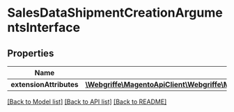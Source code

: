 # SalesDataShipmentCreationArgumentsInterface

## Properties
Name | Type | Description | Notes
------------ | ------------- | ------------- | -------------
**extensionAttributes** | [**\Webgriffe\MagentoApiClient\Webgriffe\MagentoApiClient\Model\SalesDataShipmentCreationArgumentsExtensionInterface**](SalesDataShipmentCreationArgumentsExtensionInterface.md) |  | [optional] 

[[Back to Model list]](../README.md#documentation-for-models) [[Back to API list]](../README.md#documentation-for-api-endpoints) [[Back to README]](../README.md)


